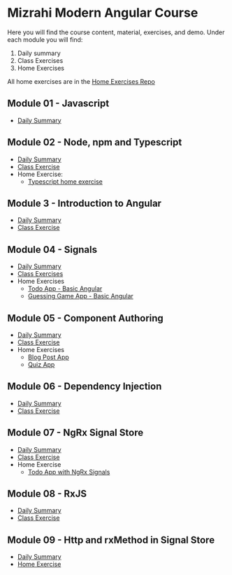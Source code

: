 # Mizrahi Modern Angular Course
Here you will find the course content, material, exercises, and demo.
Under each module you will find:
1. Daily summary
2. Class Exercises
3. Home Exercises

All home exercises are in the [Home Exercises Repo](https://github.com/kobi-hari-courses/angular-exercises)


## Module 01 - Javascript
* [Daily Summary](./module%2001%20-%20javscript/README.md)

## Module 02 - Node, npm and Typescript
* [Daily Summary](./module%2002%20-%20nodeJS/README.md)
* [Class Exercise](./module%2002%20-%20nodeJS/exercises/README.md)
* Home Exercise:
    * [Typescript home exercise](https://github.com/kobi-hari-courses/modern-angular-exercises/blob/main/ex01-typescript/README.md)

## Module 3 - Introduction to Angular
* [Daily Summary](./module%2003%20-%20hello%20angular/README.md)
* [Class Exercise](./module%2003%20-%20hello%20angular/exercises/README.md)

## Module 04 - Signals
* [Daily Summary](./module%2004%20-%20signals/README.md)
* [Class Exercises](./module%2004%20-%20signals/exercises/README.md)
* Home Exercises
    * [Todo App - Basic Angular](https://github.com/kobi-hari-courses/modern-angular-exercises/blob/main/ex02-angular-basics/README.md)
    * [Guessing Game App - Basic Angular](https://github.com/kobi-hari-courses/modern-angular-exercises/tree/main/ex03-angular-basics)

## Module 05 - Component Authoring
* [Daily Summary](./module%2005%20-%20component%20authoring/README.md)
* [Class Exercise](./module%2005%20-%20component%20authoring/exercises/README.md)
* Home Exercises
    * [Blog Post App](https://github.com/kobi-hari-courses/modern-angular-exercises/tree/main/ex04-angular-components)
    * [Quiz App](https://github.com/kobi-hari-courses/modern-angular-exercises/tree/main/ex05-angular-components)

## Module 06 - Dependency Injection
* [Daily Summary](./module%2006%20-%20dependency%20injection/README.md)
* [Class Exercise](./module%2006%20-%20dependency%20injection/exercises/README.md)

## Module 07 - NgRx Signal Store
* [Daily Summary](./module%2007%20-%20ngrx%20signal%20store/README.md)
* [Class Exercise](./module%2007%20-%20ngrx%20signal%20store/exercises/README.md)
* Home Exercise
    * [Todo App with NgRx Signals](https://github.com/kobi-hari-courses/modern-angular-exercises/blob/main/ex06-ngrx-signals)

## Module 08 - RxJS
* [Daily Summary](./module%2008%20-%20rxjs/README.md)
* [Class Exercise](./module%2008%20-%20rxjs/exercises/README.md)

## Module 09 - Http and rxMethod in Signal Store
* [Daily Summary](./module%2009%20-%20http%20and%20rxMethod/README.md)
* [Home Exercise](https://github.com/kobi-hari-courses/modern-angular-exercises/tree/main/ex07-ngrx-rxjs-interop)